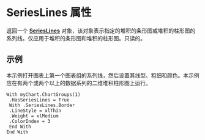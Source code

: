 
# SeriesLines 属性

返回一个 **[SeriesLines](958145eb-8801-b285-b3b4-99fd7b7882ed.md)** 对象，该对象表示指定的堆积的条形图或堆积的柱形图的系列线。仅应用于堆积的条形图和堆积的柱形图。只读的。


## 示例

本示例打开图表上第一个图表组的系列线，然后设置其线型、粗细和颜色。本示例应在有两个或两个以上的数据系列的二维堆积柱形图上运行。


```
With myChart.ChartGroups(1) 
 .HasSeriesLines = True 
 With .SeriesLines.Border 
 .LineStyle = xlThin 
 .Weight = xlMedium 
 .ColorIndex = 3 
 End With 
End With
```

